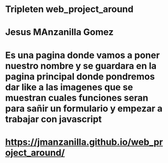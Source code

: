 # Tripleten web_project_around
# Jesus MAnzanilla Gomez
# Es una pagina donde vamos a poner nuestro nombre y se guardara en la pagina principal donde pondremos dar like a las imagenes que se muestran cuales funciones seran para sañir un formulario y empezar a trabajar con javascript
# https://jmanzanilla.github.io/web_project_around/
